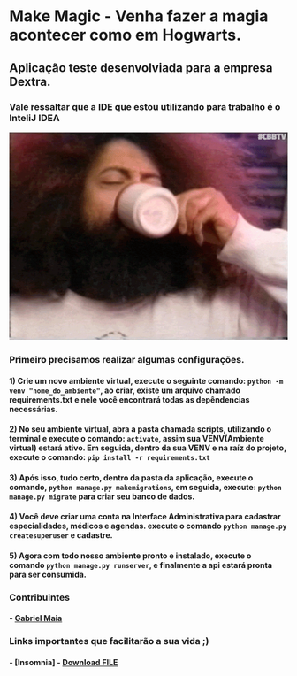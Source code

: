 # Make Magic - Venha fazer a magia acontecer como em Hogwarts.
## Aplicação teste desenvolviada para a empresa Dextra.

### Vale ressaltar que a IDE que estou utilizando para trabalho é o InteliJ IDEA

![gifcomputacao](https://github.com/Gabrielsbu/Gifs/blob/main/comecando.gif)

### Primeiro precisamos realizar algumas configurações.

#### 1) Crie um novo ambiente virtual, execute o seguinte comando: ```python -m venv "nome_do_ambiente"```, ao criar, existe um arquivo chamado requirements.txt e nele você encontrará todas as depêndencias necessárias.
#### 2) No seu ambiente virtual, abra a pasta chamada scripts, utilizando o terminal e execute o comando: ```activate```, assim sua VENV(Ambiente virtual) estará ativo. Em seguida, dentro da sua VENV e na raíz do projeto, execute o comando: ```pip install -r requirements.txt```
#### 3) Após isso, tudo certo, dentro da pasta da aplicação, execute o comando, ```python manage.py makemigrations```, em seguida, execute: ```python manage.py migrate``` para criar seu banco de dados.
#### 4) Você deve criar uma conta na Interface Administrativa para cadastrar especialidades, médicos e agendas. execute o comando ```python manage.py createsuperuser``` e cadastre.
#### 5) Agora com todo nosso ambiente pronto e instalado, execute o comando ```python manage.py runserver```, e finalmente a api estará pronta para ser consumida.

### Contribuintes
#### - [Gabriel Maia](https://github.com/Gabrielsbu)

### Links importantes que facilitarão a sua vida ;)
#### - [Insomnia] - <a id="raw-url" href="https://raw.githubusercontent.com/github-username/project/master/make-magic-insomnia">Download FILE</a>
